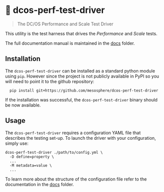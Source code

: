 # 💪 dcos-perf-test-driver

> The DC/OS Performance and Scale Test Driver

This utility is the test harness that drives the _Performance_ and _Scale_ tests. 

The full documentation manual is maintained in the [docs](docs) folder.

## Installation

The `dcos-perf-test-driver` can be installed as a standard python module
using `pip`. However since the project is not publicly available in PyPI
so you will need to point it to the github repository:

```
  pip install git+https://github.com/mesosphere/dcos-perf-test-driver
```

If the installation was successful, the ``dcos-perf-test-driver`` binary should
be now available.

## Usage

The `dcos-perf-test-driver` requires a configuration YAML file that describes the testing set-up. To launch the driver with your configuration, simply use:

```
dcos-perf-test-driver ./path/to/config.yml \
  -D define=property \
  ...
  -M metadata=value \
  ...
```

To learn more about the structure of the configuration file refer to the documentation in the [docs](docs) folder.
